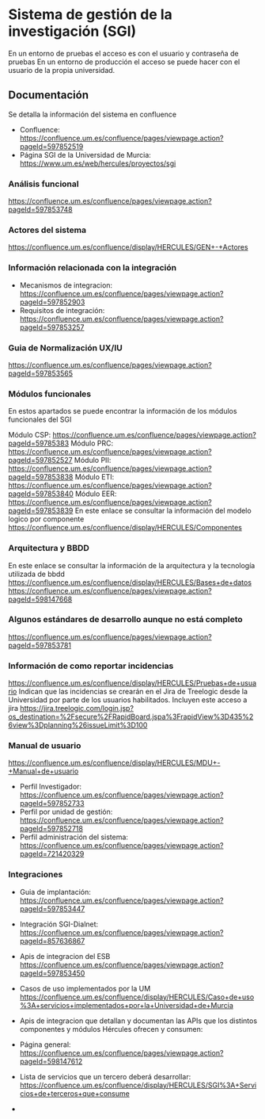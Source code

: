 # Sistema de gestión de la investigación (SGI)
En un entorno de pruebas el acceso es con el usuario y contraseña de pruebas
En un entorno de producción el acceso se puede hacer con el usuario de la propia universidad.

## Documentación
Se detalla la información del sistema en confluence 
- Confluence: https://confluence.um.es/confluence/pages/viewpage.action?pageId=597852519
- Página SGI de la Universidad de Murcia: https://www.um.es/web/hercules/proyectos/sgi

### Análisis funcional
  https://confluence.um.es/confluence/pages/viewpage.action?pageId=597853748

### Actores del sistema 
https://confluence.um.es/confluence/display/HERCULES/GEN+-+Actores

### Información relacionada con la integración 
- Mecanismos de integracion: https://confluence.um.es/confluence/pages/viewpage.action?pageId=597852903 
- Requisitos de integración: https://confluence.um.es/confluence/pages/viewpage.action?pageId=597853257

### Guia de Normalización UX/IU 
https://confluence.um.es/confluence/pages/viewpage.action?pageId=597853565

### Módulos funcionales
En estos apartados se puede encontrar la información de los módulos funcionales del SGI

Módulo CSP: https://confluence.um.es/confluence/pages/viewpage.action?pageId=59785383
Módulo PRC: https://confluence.um.es/confluence/pages/viewpage.action?pageId=597852527
Módulo PII: https://confluence.um.es/confluence/pages/viewpage.action?pageId=597853838
Módulo ETI: https://confluence.um.es/confluence/pages/viewpage.action?pageId=597853840
Módulo EER: https://confluence.um.es/confluence/pages/viewpage.action?pageId=597853839
En este enlace se consultar la información del modelo logico por componente 
https://confluence.um.es/confluence/display/HERCULES/Componentes

### Arquitectura y BBDD
En este enlace se consultar la información de la arquitectura y la tecnología utilizada de bbdd 
https://confluence.um.es/confluence/display/HERCULES/Bases+de+datos 
https://confluence.um.es/confluence/pages/viewpage.action?pageId=598147668

### Algunos estándares de desarrollo aunque no está completo 
https://confluence.um.es/confluence/pages/viewpage.action?pageId=597853781

### Información de como reportar incidencias 
https://confluence.um.es/confluence/display/HERCULES/Pruebas+de+usuario 
Indican que las incidencias se crearán en el Jira de Treelogic desde la Universidad por parte de los usuarios habilitados. 
Incluyen este acceso a jira https://jira.treelogic.com/login.jsp?os_destination=%2Fsecure%2FRapidBoard.jspa%3FrapidView%3D435%26view%3Dplanning%26issueLimit%3D100

### Manual de usuario 
https://confluence.um.es/confluence/display/HERCULES/MDU+-+Manual+de+usuario

* Perfil Investigador: https://confluence.um.es/confluence/pages/viewpage.action?pageId=597852733
* Perfil por unidad de gestión: https://confluence.um.es/confluence/pages/viewpage.action?pageId=597852718
* Perfil administración del sistema: https://confluence.um.es/confluence/pages/viewpage.action?pageId=721420329

### Integraciones
* Guia de implantación: https://confluence.um.es/confluence/pages/viewpage.action?pageId=597853447
* Integración SGI-Dialnet: https://confluence.um.es/confluence/pages/viewpage.action?pageId=857636867
* Apis de integracion del ESB https://confluence.um.es/confluence/pages/viewpage.action?pageId=597853450
* Casos de uso implementados por la UM https://confluence.um.es/confluence/display/HERCULES/Caso+de+uso%3A+servicios+implementados+por+la+Universidad+de+Murcia
* Apis de integracion que detallan y documentan las APIs que los distintos componentes y módulos Hércules ofrecen y consumen:
* Página general: https://confluence.um.es/confluence/pages/viewpage.action?pageId=598147612
* Lista de servicios que un tercero deberá desarrollar: https://confluence.um.es/confluence/display/HERCULES/SGI%3A+Servicios+de+terceros+que+consume

* 
